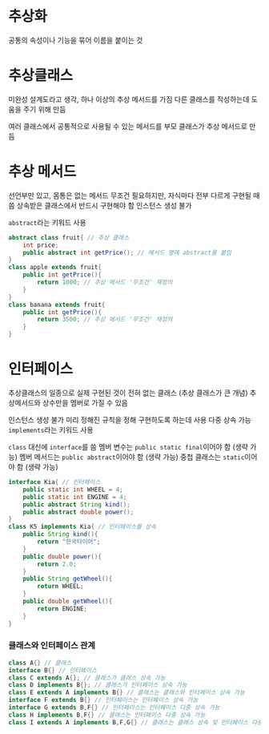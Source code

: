 # 추상화

공통의 속성이나 기능을 묶어 이름을 붙이는 것



# 추상클래스

미완성 설계도라고 생각, 하나 이상의 추상 메서드를 가짐
다른 클래스를 작성하는데 도움을 주기 위해 만듬

여러 클래스에서 공통적으로 사용될 수 있는 메서드를 부모 클래스가 추상 메서드로 만듬



# 추상 메서드

선언부만 있고, 몸통은 없는 메서드
무조건 필요하지만, 자식마다 전부 다르게 구현될 때 씀
상속받은 클래스에서 반드시 구현해야 함
인스턴스 생성 불가

`abstract`라는 키워드 사용

```java
abstract class fruit{ // 추상 클래스
	int price;
    public abstract int getPrice(); // 메서드 명에 abstract를 붙임
}
class apple extends fruit{
	public int getPrice(){
        return 1000; // 추상 메서드 '무조건' 재정의
    }
}
class banana extends fruit{
	public int getPrice(){
        return 3500; // 추상 메서드 '무조건' 재정의
    }
}
```



# 인터페이스

추상클래스의 일종으로 실제 구현된 것이 전혀 없는 클래스 (추상 클래스가 큰 개념)
추상메서드와 상수만을 멤버로 가질 수 있음

인스턴스 생성 불가
미리 정해진 규칙을 정해 구현하도록 하는데 사용
다중 상속 가능
`implements`라는 키워드 사용

`class` 대신에 `interface`를 씀
멤버 변수는 `public static final`이어야 함 (생략 가능)
멤버 메서드는 `public abstract`이어야 함 (생략 가능)
중첩 클래스는 `static`이어야 함 (생략 가능)

```java
interface Kia{ // 인터페이스
    public static int WHEEL = 4;
    public static int ENGINE = 4;
    public abstract String kind();
    public abstract double power();
}
class K5 implements Kia{ // 인터페이스를 상속
    public String kind(){
        return "한국타이어";
    }
    public double power(){
        return 2.0;
    }
    public String getWheel(){
        return WHEEL;
    }
    public double getWheel(){
        return ENGINE;
    }
}
```



### 클래스와 인터페이스 관계

```java
class A{} // 클래스
interface B{} // 인터페이스 
class C extends A{}; // 클래스가 클래스 상속 가능
class D implements B{}; // 클래스가 인터페이스 상속 가능
class E extends A implements B{} // 클래스는 클래스와 인터페이스 상속 가능
interface F extends B{} // 인터페이스는 인터페이스 상속 가능
interface G extends B,F{} // 인터페이스는 인터페이스 다중 상속 가능
class H implements B,F{} // 클래스는 인터페이스 다중 상속 가능
class I extends A implements B,F,G{} // 클래스는 클래스 상속 및 인터페이스 다중 상속 가능
```

